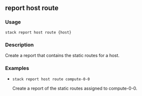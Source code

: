 ## report host route

### Usage

`stack report host route {host}`

### Description

Create a report that contains the static routes for a host.

### Examples

* `stack report host route compute-0-0`

   Create a report of the static routes assigned to compute-0-0.



